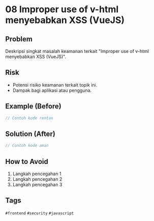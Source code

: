 # 08 Improper use of v-html menyebabkan XSS (VueJS)

## Problem
Deskripsi singkat masalah keamanan terkait "Improper use of v-html menyebabkan XSS (VueJS)".

## Risk
- Potensi risiko keamanan terkait topik ini.
- Dampak bagi aplikasi atau pengguna.

## Example (Before)
```javascript
// Contoh kode rentan
```

## Solution (After)
```javascript
// Contoh kode aman
```

## How to Avoid
1. Langkah pencegahan 1
2. Langkah pencegahan 2
3. Langkah pencegahan 3

## Tags
`#frontend` `#security` `#javascript`
